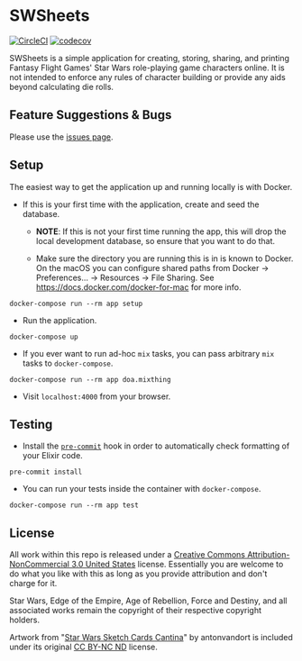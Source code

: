 # SWSheets

[![CircleCI](https://circleci.com/gh/swsheets/swsheets.svg?style=svg)](https://circleci.com/gh/swsheets/swsheets) [![codecov](https://codecov.io/gh/swsheets/swsheets/branch/master/graph/badge.svg)](https://codecov.io/gh/swsheets/swsheets)

SWSheets is a simple application for creating, storing, sharing, and printing Fantasy Flight Games' Star Wars role-playing game characters online. It is not intended to enforce any rules of character building or provide any aids beyond calculating die rolls.

## Feature Suggestions & Bugs

Please use the [issues page](https://github.com/swsheets/swsheets/issues).

## Setup

The easiest way to get the application up and running locally is with Docker.

- If this is your first time with the application, create and seed the database.

  - **NOTE**: If this is not your first time running the app, this will drop the local development database, so ensure that you want to do that.

  - Make sure the directory you are running this is in is known to Docker.
    On the macOS you can configure shared paths from Docker -> Preferences... -> Resources -> File Sharing.
    See https://docs.docker.com/docker-for-mac for more info.

```
docker-compose run --rm app setup
```

- Run the application.

```
docker-compose up
```

- If you ever want to run ad-hoc `mix` tasks, you can pass arbitrary `mix` tasks to `docker-compose`.

```
docker-compose run --rm app doa.mixthing
```

- Visit `localhost:4000` from your browser.

## Testing

- Install the [`pre-commit`](https://pre-commit.com/) hook in order to automatically check formatting of your Elixir code.

```
pre-commit install
```

- You can run your tests inside the container with `docker-compose`.

```
docker-compose run --rm app test
```

## License

All work within this repo is released under a [Creative Commons Attribution-NonCommercial 3.0 United States](https://creativecommons.org/licenses/by-nc/3.0/us/) license. Essentially you are welcome to do what you like with this as long as you provide attribution and don't charge for it.

Star Wars, Edge of the Empire, Age of Rebellion, Force and Destiny, and all associated works remain the copyright of their respective copyright holders.

Artwork from "[Star Wars Sketch Cards Cantina](http://antonvandort.deviantart.com/art/Star-Wars-Sketch-Cards-Cantina-110607962)" by antonvandort is included under its original [CC BY-NC ND](http://creativecommons.org/licenses/by-nc-nd/3.0/) license.
